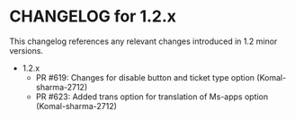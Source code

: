 CHANGELOG for 1.2.x
===================

This changelog references any relevant changes introduced in 1.2 minor versions.

* 1.2.x
    * PR #619: Changes for disable button and ticket type option (Komal-sharma-2712)
    * PR #623: Added trans option for translation of Ms-apps option (Komal-sharma-2712)
